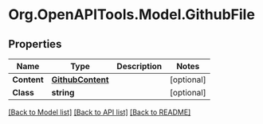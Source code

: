 # Org.OpenAPITools.Model.GithubFile
## Properties

Name | Type | Description | Notes
------------ | ------------- | ------------- | -------------
**Content** | [**GithubContent**](GithubContent.md) |  | [optional] 
**Class** | **string** |  | [optional] 

[[Back to Model list]](../README.md#documentation-for-models) [[Back to API list]](../README.md#documentation-for-api-endpoints) [[Back to README]](../README.md)

